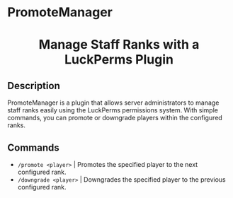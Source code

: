 # PromoteManager

<h1 align="center">Manage Staff Ranks with a LuckPerms Plugin</h1>

## Description
PromoteManager is a plugin that allows server administrators to manage staff ranks easily using the LuckPerms permissions system. With simple commands, you can promote or downgrade players within the configured ranks.

## Commands
* `/promote <player>` | Promotes the specified player to the next configured rank.
* `/downgrade <player>` | Downgrades the specified player to the previous configured rank.
